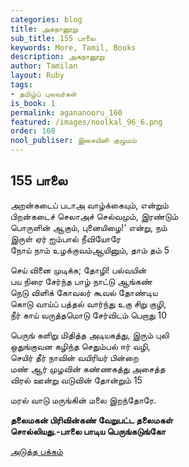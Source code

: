 ```yaml
---
categories: blog
title: அகநானூறு
sub_title: 155 பாலை
keywords: More, Tamil, Books
description: அகநானூறு
author: Tamilan
layout: Ruby
tags:
- தமிழ்ப் புலவர்கள்
is_book: 1
permalink: agananooru_160
featured: /images/noolkal_96_6.png
order: 160
nool_publiser: இசையினி குழுமம்
---
```



## 155 பாலை

அறன்கடைப் படாஅ வாழ்க்கையும், என்றும்  
பிறன்கடைச் செலாஅச் செல்வமும், இரண்டும்  
பொருளின் ஆகும், புனையிழை!' என்று, நம்  
இருள் ஏர் ஐம்பால் நீவியோரே  
நோய் நாம் உழக்குவம்ஆயினும், தாம் தம் 5

செய் வினை முடிக்க; தோழி! பல்வயின்  
பய நிரை சேர்ந்த பாழ் நாட்டு ஆங்கண்  
நெடு விளிக் கோவலர் கூவல் தோண்டிய  
கொடு வாய்ப் பத்தல் வார்ந்து உகு சிறு குழி,  
நீர் காய் வருத்தமொடு சேர்விடம் பெறாது 10

பெருங் களிறு மிதித்த அடியகத்து, இரும் புலி  
ஒதுங்குவன கழிந்த செதும்பல் ஈர் வழி,  
செயிர் தீர் நாவின் வயிரியர் பின்றை  
மண் ஆர் முழவின் கண்ணகத்து அசைத்த  
விரல் ஊன்று வடுவின் தோன்றும் 15

மரல் வாடு மருங்கின் மலை இறந்தோரே.

**தலைமகன் பிரிவின்கண் வேறுபட்ட தலைமகள்  
சொல்லியது.-பாலை பாடிய பெருங்கடுங்கோ**

[அடுத்த பக்கம்](agananooru_161)
